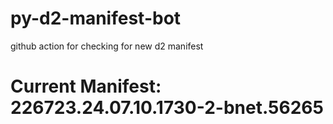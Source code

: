 # py-d2-manifest-bot
github action for checking for new d2 manifest

# Current Manifest: 226723.24.07.10.1730-2-bnet.56265